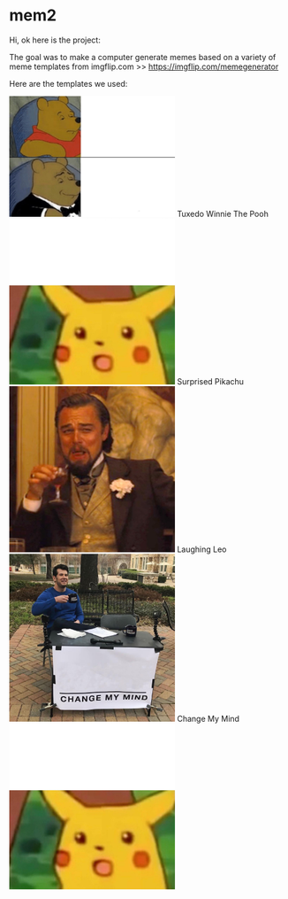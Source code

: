 # mem2

Hi, ok here is the project:

The goal was to make a computer generate memes based on a variety of meme templates from imgflip.com >> https://imgflip.com/memegenerator

Here are the templates we used: 

<img title="" src="https://github.com/jacksonkunde/mem2/blob/main/Tuxedo-Winnie-The-Pooh.jpeg" width="300" height=auto>
Tuxedo Winnie The Pooh


<img title="Surprised Pikachu" src="https://github.com/jacksonkunde/mem2/blob/main/Surprised-Pikachu.jpeg" width="300" height=auto>
Surprised Pikachu


<img title="Laughing Leo" src="https://github.com/jacksonkunde/mem2/blob/main/Laughing-Leo.jpeg" width="300" height=auto>
Laughing Leo


<img title="Change My Mind" src="https://github.com/jacksonkunde/mem2/blob/main/Change-My-Mind.jpeg" width="300" height=auto>
Change My Mind


<img title="Tuxedo Winnie The Pooh" src="https://github.com/jacksonkunde/mem2/blob/main/Surprised-Pikachu.jpeg" width="300" height=auto>

